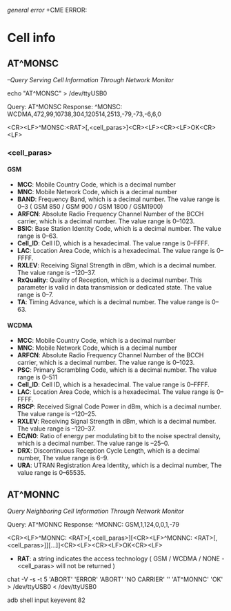 *general error*
<CR><LF>+CME ERROR: <err><CR><LF>


# Cell info

## AT^MONSC
*–Query Serving Cell Information Through Network Monitor*

echo "AT^MONSC" > /dev/ttyUSB0

Query: AT^MONSC
Response: ^MONSC: WCDMA,472,99,10738,304,120514,2513,-79,-73,-6,6,0

\<CR\>\<LF\>^MONSC:\<RAT\>[,\<cell_paras\>]\<CR\>\<LF\>\<CR\>\<LF\>OK\<CR\>\<LF\>


### \<cell_paras\>

#### GSM

- **MCC**: Mobile Country Code, which is a decimal number
- **MNC**: Mobile Network Code, which is a decimal number
- **BAND**: Frequency Band, which is a decimal number. The value range is 0–3 ( GSM 850 / GSM 900 / GSM 1800 /  GSM1900)
- **ARFCN**: Absolute Radio Frequency Channel Number of the BCCH carrier, which is a decimal number. The value range is 0–1023.
- **BSIC**: Base Station Identity Code, which is a decimal number. The value range is 0–63.
- **Cell_ID**: Cell ID, which is a hexadecimal. The value range is 0–FFFF.
- **LAC**: Location Area Code, which is a hexadecimal. The value range is 0–FFFF.
- **RXLEV**: Receiving Signal Strength in dBm, which is a decimal number. The value range is –120–37.
- **RxQuality**: Quality of Reception, which is a decimal number. This parameter is valid in data transmission or dedicated state. The value range is 0–7.
- **TA**: Timing Advance, which is a decimal number. The value range is 0–63.

#### WCDMA

- **MCC**: Mobile Country Code, which is a decimal number
- **MNC**: Mobile Network Code, which is a decimal number
- **ARFCN**: Absolute Radio Frequency Channel Number of the BCCH carrier, which is a decimal number. The value range is 0–1023.
- **PSC**: Primary Scrambling Code, which is a decimal number. The value range is 0–511
- **Cell_ID**: Cell ID, which is a hexadecimal. The value range is 0–FFFF.
- **LAC**: Location Area Code, which is a hexadecimal. The value range is 0–FFFF.
- **RSCP**: Received Signal Code Power in dBm, which is a decimal number. The value range is –120–25.
- **RXLEV**: Receiving Signal Strength in dBm, which is a decimal number. The value range is –120–37.
- **EC/N0**: Ratio of energy per modulating bit to the noise spectral density, which is a decimal number. The value range is –25–0.
- **DRX**: Discontinuous Reception Cycle Length, which is a decimal number, The value range is 6–9.
- **URA**: UTRAN Registration Area Identity, which is a decimal number, The value range is 0–65535.


## AT^MONNC
*Query Neighboring Cell Information Through Network Monitor*

Query: AT^MONNC
Response: ^MONNC: GSM,1,124,0,0,1,-79

\<CR\>\<LF\>^MONNC: \<RAT\>[,\<cell_paras\>][\<CR\>\<LF\>^MONNC: \<RAT\>[,\<cell_paras\>]][…]]\<CR\>\<LF\>\<CR\>\<LF\>OK\<CR\>\<LF\>

- **RAT**: a string indicates the access technology ( GSM / WCDMA / NONE - \<cell_paras\> will not be returned )

chat -V -s -t 5 'ABORT' 'ERROR' 'ABORT' 'NO CARRIER' '' 'AT^MONNC' 'OK' > /dev/ttyUSB0 < /dev/ttyUSB0










adb shell input keyevent 82
